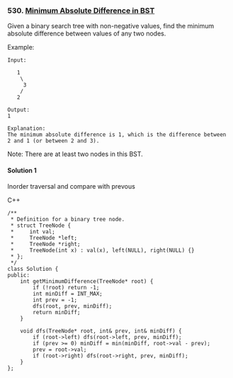 ### 530\. [Minimum Absolute Difference in BST](https://leetcode.com/problems/minimum-absolute-difference-in-bst/)

Given a binary search tree with non-negative values, find the minimum absolute difference between values of any two nodes.

Example:
```
Input:

   1
    \
     3
    /
   2

Output:
1

Explanation:
The minimum absolute difference is 1, which is the difference between 2 and 1 (or between 2 and 3).
```

Note: There are at least two nodes in this BST.

#### Solution 1

Inorder traversal and compare with prevous 

C++

```
/**
 * Definition for a binary tree node.
 * struct TreeNode {
 *     int val;
 *     TreeNode *left;
 *     TreeNode *right;
 *     TreeNode(int x) : val(x), left(NULL), right(NULL) {}
 * };
 */
class Solution {
public:
    int getMinimumDifference(TreeNode* root) {
        if (!root) return -1;
        int minDiff = INT_MAX;
        int prev = -1;
        dfs(root, prev, minDiff);
        return minDiff;
    }
    
    void dfs(TreeNode* root, int& prev, int& minDiff) {
        if (root->left) dfs(root->left, prev, minDiff);
        if (prev >= 0) minDiff = min(minDiff, root->val - prev);
        prev = root->val;
        if (root->right) dfs(root->right, prev, minDiff);
    }
};
```
